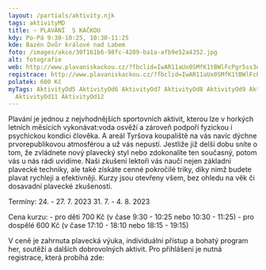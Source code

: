 ```yaml
---
layout: /partials/aktivity.njk
tags: aktivityMD
title: ~ PLAVÁNÍ  S KAČKOU
kdy: Po-Pá 9:30-10:25, 10:30-11:25
kde: Bazén Dvůr králové nad Labem
foto: /images/akce/30f161b6-98fc-4289-ba1a-afb9e52a4352.jpg
alt: fotografie
web: http://www.plavaniskackou.cz/?fbclid=IwAR11aUx0SMfK1tBWlFcPgr5ss3ez8NraZvqF93P9g3_CRWjW5ZeZTFssumM
registrace: http://www.plavaniskackou.cz/?fbclid=IwAR11aUx0SMfK1tBWlFcPgr5ss3ez8NraZvqF93P9g3_CRWjW5ZeZTFssumM
polatek: 600 Kč
myTags: AktivityOd5 AktivityOd6 AktivityOd7 AktivityOd8 AktivityOd9 AktivityOd10
  AktivityOd11 AktivityOd12
---
```

<!--StartFragment-->

Plavání je jednou z nejvhodnějších sportovních aktivit, kterou lze v horkých letních měsících vykonávat:voda osvěží a zároveň podpoří fyzickou i psychickou kondici člověka. A areál Tyršova koupaliště na vás navíc dýchne prvorepublikovou atmosférou a už vás nepustí. Jestliže již delší dobu sníte o tom, že zvládnete nový plavecký styl nebo zdokonalíte ten současný, potom vás u nás rádi uvidíme. Naši zkušení lektoři vás naučí nejen základní plavecké techniky, ale také získáte [](<>)cenné pokročilé triky, díky nimž budete plavat rychleji a efektivněji. Kurzy jsou otevřeny všem, bez ohledu na věk či dosavadní plavecké zkušenosti.

Termíny: 24. - 27. 7. 2023 31. 7. - 4. 8. 2023

Cena kurzu: - pro děti 700 Kč (v čase 9:30 - 10:25 nebo 10:30 - 11:25) - pro dospělé 600 Kč (v čase 17:10 - 18:10 nebo 18:15 - 19:15)

V ceně je zahrnuta plavecká výuka, individuální přístup a bohatý program her, soutěží a dalších dobrovolných aktivit. Pro přihlášení je nutná registrace, která probíhá zde:

<!--EndFragment-->